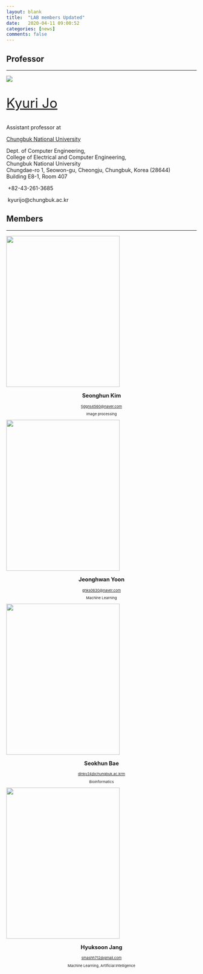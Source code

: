 ```yaml
---
layout: blank
title:  "LAB members Updated"
date:   2020-04-11 09:00:52
categories: [news]
comments: false
---
```


## Professor

***
<div class="prof-container">
	<div class="profile">
	<a href="https://kyurijo.github.io/" target="_blank">
	<img src="https://kyurijo.github.io/images/KyuriJo_round.png">
	</a>
	</div>
	<div>
	<p style="font-size: 35px;"><a href="https://kyurijo.github.io/" target="_blank">Kyuri Jo</a></p>
            <p>Assistant professor at</p>
            <p><a href="http://computer.chungbuk.ac.kr" target="_blank">Chungbuk National University</a></p>
            <p>Dept. of Computer Engineering,<br>
               College of Electrical and Computer Engineering,<br>
               Chungbuk National University<br>
               Chungdae-ro 1, Seowon-gu, Cheongju, Chungbuk, Korea (28644)<br>
               Building E8-1, Room 407</p>
            <p><i class="fa fa-phone"></i>&nbsp;+82-43-261-3685</p>
            <p><i class="fa fa-envelope"></i>&nbsp;kyurijo@chungbuk.ac.kr</p>
	</div>
</div>

## Members

***
<div class="mem-container">
 <div>
<img src="https://github.com/BML-cbnu/BML-cbnu.github.io/raw/master/img/sh1.jpg" width=300px height=400px>
 <p style="font-size: 1.5vw; text-align: center;"><strong>Seonghun Kim</strong></p>
<p style="font-size: 1.0vw; text-align: center;"><i class="fa fa-envelope"></i><a href="mailto:tjdgns4560@naver.com"> tjdgns4560@naver.com</a></p>
<p style="font-size: 1.0vw; text-align: center;">Image processing</p>
</div>
<div>
<img src="https://github.com/BML-cbnu/BML-cbnu.github.io/raw/master/img/jh.jpg" width=300px height=400px>
 <p style="font-size: 1.5vw; text-align: center;"><strong>Jeonghwan Yoon</strong></p>
<p style="font-size: 1.0vw; text-align: center;"><i class="fa fa-envelope"></i><a href="mailto:ghks0630@naver.com"> ghks0630@naver.com</a></p>
<p style="font-size: 1.0vw; text-align: center;">Machine Learning</p>
</div>
 <div>
<img src="https://github.com/BML-cbnu/BML-cbnu.github.io/raw/master/img/sh.jpg" width=300px height=400px>
	 <p style="font-size: 1.5vw; text-align: center;"><strong>Seokhun Bae</strong></p>
<p style="font-size: 1.0vw; text-align: center;"><i class="fa fa-envelope"></i><a href="mailto:dinky24@chungbuk.ac.kr"> dinky24@chungbuk.ac.krm</a></p>
<p style="font-size: 1.0vw; text-align: center;">Bioinformatics</p>
</div>
 <div>
<img src="https://github.com/BML-cbnu/BML-cbnu.github.io/raw/master/img/hs.jpg" width=300px height=400px>
 <p style="font-size: 1.5vw; text-align: center;"><strong>Hyuksoon Jang</strong></p>
<p style="font-size: 1.0vw; text-align: center;"><i class="fa fa-envelope"></i><a href="mailto:smashh712@gmail.com"> smashh712@gmail.com</a></p>
<p style="font-size: 1.0vw; text-align: center;">Machine Learning, Artificial Intelligence</p>
</div>

